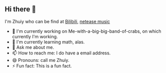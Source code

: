 ## Hi there 👋

I'm Zhuiy who can be find at [Bilibili](https://space.bilibili.com/492975677?spm_id_from=333.1007.0.0 'for fun videos'), [netease music](https://music.163.com/#/user/home?id=411311771 'for music')

- 🔭 I'm currently working on Me-with-a-big-big-band-of-crabs, on which currently I'm working.
- 🌱 I'm currently learning math, alas.
- 💬 Ask me about me.
- 📫 How to reach me: I do have a email address. 
- 😄 Pronouns: call me Zhuiy.
- ⚡ Fun fact: This is a fun fact.
